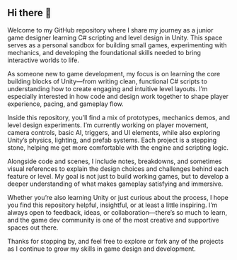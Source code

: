 ## Hi there 👋

Welcome to my GitHub repository where I share my journey as a junior game designer learning C# scripting and level design in Unity. This space serves as a personal sandbox for building small games, experimenting with mechanics, and developing the foundational skills needed to bring interactive worlds to life.

As someone new to game development, my focus is on learning the core building blocks of Unity—from writing clean, functional C# scripts to understanding how to create engaging and intuitive level layouts. I’m especially interested in how code and design work together to shape player experience, pacing, and gameplay flow.

Inside this repository, you’ll find a mix of prototypes, mechanics demos, and level design experiments. I’m currently working on player movement, camera controls, basic AI, triggers, and UI elements, while also exploring Unity’s physics, lighting, and prefab systems. Each project is a stepping stone, helping me get more comfortable with the engine and scripting logic.

Alongside code and scenes, I include notes, breakdowns, and sometimes visual references to explain the design choices and challenges behind each feature or level. My goal is not just to build working games, but to develop a deeper understanding of what makes gameplay satisfying and immersive.

Whether you’re also learning Unity or just curious about the process, I hope you find this repository helpful, insightful, or at least a little inspiring. I’m always open to feedback, ideas, or collaboration—there’s so much to learn, and the game dev community is one of the most creative and supportive spaces out there.

Thanks for stopping by, and feel free to explore or fork any of the projects as I continue to grow my skills in game design and development.


